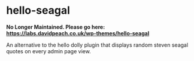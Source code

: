hello-seagal
============

**No Longer Maintained. Please go here: https://labs.davidpeach.co.uk/wp-themes/hello-seagal**

An alternative to the hello dolly plugin that displays random steven seagal quotes on every admin page view.

